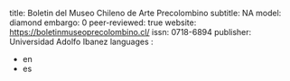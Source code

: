 title: Boletin del Museo Chileno de Arte Precolombino
subtitle: NA
model: diamond
embargo: 0
peer-reviewed: true
website: https://boletinmuseoprecolombino.cl/
issn: 0718-6894
publisher: Universidad Adolfo Ibanez
languages : 
-  en
-  es
